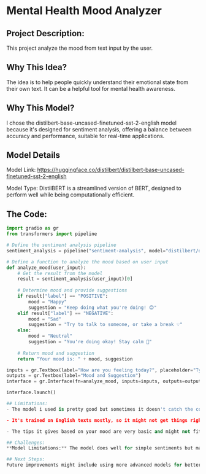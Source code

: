 # Mental Health Mood Analyzer
## Project Description: 
This project analyze the mood from text input by the user.

## Why This Idea?
The idea is to help people quickly understand their emotional state from their own text. It can be a helpful tool for mental health awareness.

## Why This Model?
I chose the distilbert-base-uncased-finetuned-sst-2-english model because it's designed for sentiment analysis, offering a balance between accuracy and performance, suitable for real-time applications.

## Model Details
Model Link: https://huggingface.co/distilbert/distilbert-base-uncased-finetuned-sst-2-english

Model Type: DistilBERT is a streamlined version of BERT, designed to perform well while being computationally efficient.

## The Code:
```python
import gradio as gr
from transformers import pipeline

# Define the sentiment analysis pipeline
sentiment_analysis = pipeline("sentiment-analysis", model="distilbert/distilbert-base-uncased-finetuned-sst-2-english")

# Define a function to analyze the mood based on user input
def analyze_mood(user_input):
    # Get the result from the model
    result = sentiment_analysis(user_input)[0]
    
    # Determine mood and provide suggestions
    if result["label"] == "POSITIVE":
        mood = "Happy"
        suggestion = "Keep doing what you're doing! 😊"
    elif result["label"] == "NEGATIVE":
        mood = "Sad"
        suggestion = "Try to talk to someone, or take a break 💡"
    else:
        mood = "Neutral"
        suggestion = "You're doing okay! Stay calm 🌸"
    
    # Return mood and suggestion
    return "Your mood is: " + mood, suggestion

inputs = gr.Textbox(label="How are you feeling today?", placeholder="Type your thoughts here...")
outputs = gr.Textbox(label="Mood and Suggestion")
interface = gr.Interface(fn=analyze_mood, inputs=inputs, outputs=outputs, title="Mood Analyzer")

interface.launch()

## Limitations:
- The model i used is pretty good but sometimes it doesn't catch the complex feelings well, so it might get the mood wrong.

- It's trained on English texts mostly, so it might not get things right with other languages or specific ways people talk.

- The tips it gives based on your mood are very basic and might not fit everyone or every situation.

## Challenges:
**Model Limitations:** The model does well for simple sentiments but may not fully capture complex emotional moods.

## Next Steps:
Future improvements might include using more advanced models for better emotional understanding or creating a custom model for specific text types. Adding arabic version.
